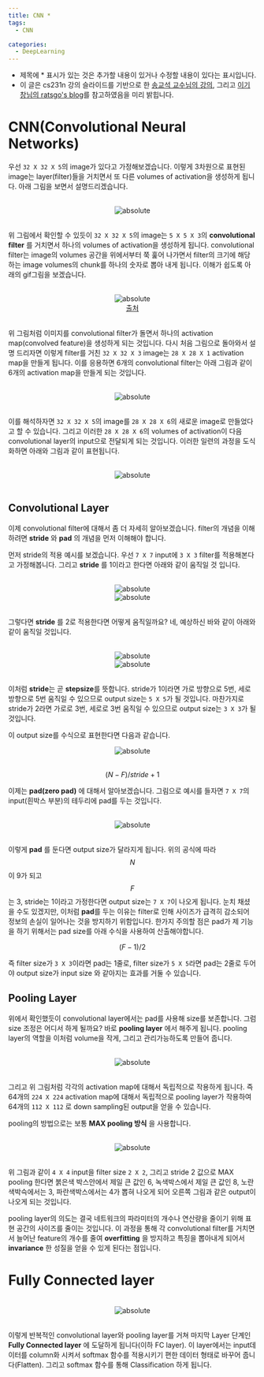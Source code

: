 ```yaml
---
title: CNN *
tags:
  - CNN

categories:
  - DeepLearning
---
```


- 제목에 * 표시가 있는 것은 추가할 내용이 있거나 수정할 내용이 있다는 표시입니다.
- 이 글은 cs231n 강의 슬라이드를 기반으로 한 <a href="https://www.youtube.com/watch?v=2ngo9-YCxzY&list=PL1Kb3QTCLIVtyOuMgyVgT-OeW0PYXl3j5&index=9">송교석 교수님의 강의</a>, 그리고 <a href="https://ratsgo.github.io/">이기창님의 ratsgo's blog</a>를 참고하였음을 미리 밝힙니다.


# CNN(Convolutional Neural Networks)

 우선 `32 X 32 X 5`의 image가 있다고 가정해보겠습니다. 이렇게 3차원으로 표현된 image는 layer(filter)들을 거치면서 또 다른 volumes of activation을 생성하게 됩니다.
아래 그림을 보면서 설명드리겠습니다.

<br/>
<center><img data-action="zoom" src='{{ "/assets/img/cnn_02.jpg" | relative_url }}' alt='absolute'></center>
<br/>

위 그림에서 확인할 수 있듯이 `32 X 32 X 5`의 image는 `5 X 5 X 3`의 **convolutional filter** 를 거치면서 하나의 volumes of activation을 생성하게 됩니다. convolutional filter는 image의 volumes 공간을 위에서부터 쭉 훑어 나가면서 filter의 크기에 해당하는 image volumes의 chunk를 하나의 숫자로 뽑아 내게 됩니다. 이해가 쉽도록 아래의 gif그림을 보겠습니다.

<br/>
<center><img data-action="zoom" src='{{ "/assets/img/cnn_01.gif" | relative_url }}' alt='absolute'></center>
<center><a href="http://cs231n.github.io/convolutional-networks/">출처</a></center>
<br/>

위 그림처럼 이미지를 convolutional filter가 돌면서 하나의 activation map(convolved feature)을 생성하게 되는 것입니다. 다시 처음 그림으로 돌아와서 설명 드리자면 이렇게 filter를 거친 `32 X 32 X 3` image는 `28 X 28 X 1` activation map을 만들게 됩니다. 이를 응용하면 6개의 convolutional filter는 아래 그림과 같이 6개의 activation map을 만들게 되는 것입니다.

<br/>
<center><img data-action="zoom" src='{{ "/assets/img/cnn_04.jpg" | relative_url }}' alt='absolute'></center>
<br/>

이를 해석하자면 `32 X 32 X 5`의 image를  `28 X 28 X 6`의 새로운 image로 만들었다고 할 수 있습니다. 그리고 이러한 `28 X 28 X 6`의 volumes of activation이 다음 convolutional layer의 input으로 전달되게 되는 것입니다. 이러한 일련의 과정을 도식화하면 아래와 그림과 같이 표현됩니다.

<br/>
<center><img data-action="zoom" src='{{ "/assets/img/cnn_05.jpg" | relative_url }}' alt='absolute'></center>
<br/>


## Convolutional Layer

이제 convolutional filter에 대해서 좀 더 자세히 알아보겠습니다. filter의 개념을 이해하려면 **stride** 와 **pad** 의 개념을 먼저 이해해야 합니다.

먼저 stride의 적용 예시를 보겠습니다. 우선 `7 X 7` input에 `3 X 3` filter를 적용해본다고 가정해봅니다. 그리고 **stride** 를 1이라고 한다면 아래와 같이 움직일 것 입니다.

<br/>
<center><img data-action="zoom" src='{{ "/assets/img/cnn_filter_01.png" | relative_url }}' alt='absolute'></center>

<center><img data-action="zoom" src='{{ "/assets/img/cnn_filter_02.png" | relative_url }}' alt='absolute'></center>
<br/>

그렇다면 **stride** 를 2로 적용한다면 어떻게 움직일까요? 네, 예상하신 바와 같이 아래와 같이 움직일 것입니다.

<br/>
<center><img data-action="zoom" src='{{ "/assets/img/cnn_filter_01.png" | relative_url }}' alt='absolute'></center>

<center><img data-action="zoom" src='{{ "/assets/img/cnn_filter_03.png" | relative_url }}' alt='absolute'></center>
<br/>

이처럼 **stride**는 곧 **stepsize**를 뜻합니다. stride가 1이라면 가로 방향으로 5번, 세로 방향으로 5번 움직일 수 있으므로 output size는 `5 X 5`가 될 것입니다. 마찬가지로 stride가 2라면 가로로 3번, 세로로 3번 움직일 수  있으므로 output size는 `3 X 3`가 될 것입니다.

이 output size를 수식으로 표현한다면 다음과 같습니다.
<br/>
<center><img data-action="zoom" src='{{ "/assets/img/cnn_filter_04.png" | relative_url }}' alt='absolute'></center>
<br/>

$$(N - F) / stride + 1$$

이제는 **pad(zero pad)** 에 대해서 알아보겠습니다. 그림으로 예시를 들자면 `7 X 7`의 input(흰박스 부분)의 테두리에 pad를 두는 것입니다.

<br/>
<center><img data-action="zoom" src='{{ "/assets/img/cnn_filter_05.png" | relative_url }}' alt='absolute'></center>
<br/>

이렇게 **pad** 를 둔다면 output size가 달라지게 됩니다. 위의 공식에 따라 $$N$$이 9가 되고 $$F$$는 3, stride는 1이라고 가정한다면 output size는 `7 X 7`이 나오게 됩니다. 눈치 채셨을 수도 있겠지만, 이처럼 **pad**를 두는 이유는 filter로 인해 사이즈가 급격히 감소되어 정보의 손실이 일어나는 것을 방지하기 위함입니다. 한가지 주의할 점은 pad가 제 기능을 하기 위해서는 pad size를 아래 수식을 사용하여 산출해야합니다.

$$(F-1)/2$$

즉 filter size가 `3 X 3`이라면 pad는 1줄로, filter size가 `5 X 5`라면 pad는 2줄로 두어야 output size가 input size 와 같아지는 효과를 거둘 수 있습니다.


## Pooling Layer

위에서 확인했듯이 convolutional layer에서는 pad를 사용해 size를 보존합니다. 그럼 size 조정은 어디서 하게 될까요? 바로 **pooling layer** 에서 해주게 됩니다. pooling layer의 역할을 이처럼 volume을 작게, 그리고 관리가능하도록 만들어 줍니다.

<br/>
<center><img data-action="zoom" src='{{ "/assets/img/cnn_pooling_01.png" | relative_url }}' alt='absolute'></center>
<br/>

그리고 위 그림처럼 각각의 activation map에 대해서 독립적으로 작용하게 됩니다. 즉 64개의 `224 X 224` activation map에 대해서 독립적으로 pooling layer가 작용하여 64개의 `112 X 112` 로 down sampling된 output을 얻을 수 있습니다.  

pooling의 방법으로는 보통 **MAX pooling 방식** 을 사용합니다.

<br/>
<center><img data-action="zoom" src='{{ "/assets/img/cnn_pooling_02.png" | relative_url }}' alt='absolute'></center>
<br/>

위 그림과 같이 `4 X 4` input을 filter size `2 X 2`, 그리고 stride 2 값으로 MAX pooling 한다면 붉은색 박스안에서 제일 큰 값인 6, 녹색박스에서 제일 큰 값인 8, 노란색박슥에서는 3, 파란색박스에서는 4가 뽑혀 나오게 되어 오른쪽 그림과 같은 output이 나오게 되는 것입니다.

pooling layer의 의도는 결국 네트워크의 파라미터의 개수나 연산량을 줄이기 위해 표현 공간의 사이즈를 줄이는 것입니다. 이 과정을 통해 각 convolutional filter를 거치면서 늘어난 feature의 개수를 줄여 **overfitting** 을 방지하고 특징을 뽑아내게 되어서 **invariance** 한 성질을 얻을 수 있게 된다는 점입니다.


# Fully Connected layer

<br/>
<center><img data-action="zoom" src='{{ "/assets/img/cnn_full_01.png" | relative_url }}' alt='absolute'></center>
<br/>

이렇게 반복적인 convolutional layer와 pooling layer를 거쳐 마지막 Layer 단계인  **Fully Connected layer** 에 도달하게 됩니다(이하 FC layer). 이 layer에서는 input데이터를 column화 시켜서 softmax 함수를 적용시키기 편한 데이터 형태로 바꾸어 줍니다(Flatten). 그리고 softmax 함수를 통해 Classification 하게 됩니다.
